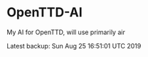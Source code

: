# OpenTTD-AI
My AI for OpenTTD, will use primarily air

Latest backup: Sun Aug 25 16:51:01 UTC 2019
